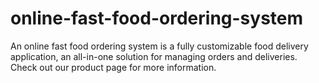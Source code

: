 # online-fast-food-ordering-system
An online fast food ordering system is a fully customizable food delivery application, an all-in-one solution for managing orders and deliveries. Check out our product page for more information.
